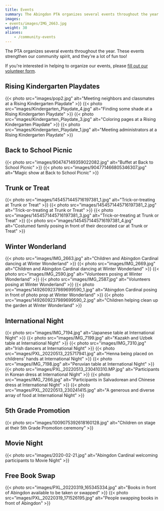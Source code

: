 ```yaml
---
title: Events
summary: The Abingdon PTA organizes several events throughout the year.
images:
- events/images/IMG_2663.jpg
weight: 30
aliases:
    - /community-events
---
```


The PTA organizes several events throughout the year. These events strengthen our community spirit, and they're a lot of fun too!

If you're interested in helping to organize our events, please [fill out our volunteer form](https://docs.google.com/forms/d/e/1FAIpQLSf50HFDkNfDxP5VfE2LzsxKbUPZdmRGQTeNEUhXkU_qLCLWZQ/viewform?usp=sf_link).

## Rising Kindergarten Playdates

{{< photo src="images/pop2.jpg" alt="Meeting neighbors and classmates at a Rising Kindergarten Playdate" >}}
{{< photo src="images/Kindergarten_Playdate_4.jpg" alt="Finding some shade at a Rising Kindergarten Playdate" >}}
{{< photo src="images/Kindergarten_Playdate_3.jpg" alt="Coloring pages at a Rising Kindergarten Playdate" >}}
{{< photo src="images/Kindergarten_Playdate_1.jpg" alt="Meeting administrators at a Rising Kindergarten Playdate" >}}

## Back to School Picnic

{{< photo src="images/904747149359022082.jpg" alt="Buffet at Back to School Picnic" >}}
{{< photo src="images/904771466805346307.jpg" alt="Magic show at Back to School Picnic" >}}

## Trunk or Treat

{{< photo src="images/1454571445716197381_1.jpg" alt="Trick-or-treating at Trunk or Treat" >}}
{{< photo src="images/1454571445716197381_2.jpg" alt="Trick-or-treating at Trunk or Treat" >}}
{{< photo src="images/1454571445716197381_3.jpg" alt="Trick-or-treating at Trunk or Treat" >}}
{{< photo src="images/1454571445716197381_4.jpg" alt="Costumed family posing in front of their decorated car at Trunk or Treat" >}}

## Winter Wonderland

{{< photo src="images/IMG_2663.jpg" alt="Children and Abingdon Cardinal dancing at Winter Wonderland" >}}
{{< photo src="images/IMG_2669.jpg" alt="Children and Abingdon Cardinal dancing at Winter Wonderland" >}}
{{< photo src="images/IMG_2590.jpg" alt="Volunteers posing at Winter Wonderland" >}}
{{< photo src="images/IMG_2587.jpg" alt="Volunteers posing at Winter Wonderland" >}}
{{< photo src="images/1492609237989699590_1.jpg" alt="Abingdon Cardinal posing in front of photo prop at Winter Wonderland" >}}
{{< photo src="images/1492609237989699590_2.jpg" alt="Children helping clean up the garden at Winter Wonderland" >}}

## International Night

{{< photo src="images/IMG_7194.jpg" alt="Japanese table at International Night" >}}
{{< photo src="images/IMG_7199.jpg" alt="Kazakh and Uzbek table at International Night" >}}
{{< photo src="images/IMG_7310.jpg" alt="Irish dancers at International Night" >}}
{{< photo src="images/PXL_20220513_225717941.jpg" alt="Henna being placed on childrens' hands at International Night" >}}
{{< photo src="images/IMG_7198.jpg" alt="Peruvian table at International Night" >}}
{{< photo src="images/PXL_20220513_230410310.MP.jpg" alt="Participants in Korean dress at International Night" >}}
{{< photo src="images/IMG_7266.jpg" alt="Participants in Salvadorean and Chinese dress at International Night" >}}
{{< photo src="images/PXL_20220513_230241415.jpg" alt="A generous and diverse array of food at International Night" >}}

## 5th Grade Promotion

{{< photo src="images/1009075392618160128.jpg" alt="Children on stage at their 5th Grade Promotion ceremony" >}}

## Movie Night

{{< photo src="images/2020-02-21.jpg" alt="Abingdon Cardinal welcoming participants to Movie Night" >}}

## Free Book Swap

{{< photo src="images/PXL_20220319_165345334.jpg" alt="Books in front of Abingdon available to be taken or swapped" >}}
{{< photo src="images/PXL_20220319_171526195.jpg" alt="People swapping books in front of Abingdon" >}}